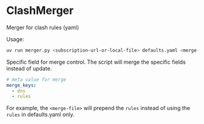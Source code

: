 # ClashMerger

Merger for clash rules (yaml)

Usage:
```bash
uv run merger.py <subscription-url-or-local-file> defaults.yaml <merge-file>
```


Specific field for merge control. The script will merge the specific fields instead of update.
```yaml
# meta value for merge
merge_keys:
  - dns
  - rules
```

For example, the `<merge-file>` will prepend the `rules` instead of using the `rules` in defaults.yaml only.